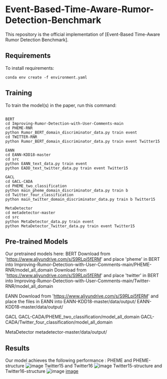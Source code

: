 # Event-Based-Time-Aware-Rumor-Detection-Benchmark
This repository is the official implementation of [Event-Based Time-Aware Rumor Detection
Benchmark]. 


## Requirements

To install requirements:

```setup
conda env create -f environment.yaml
```


## Training

To train the model(s) in the paper, run this command:

```train

BERT
cd Improving-Rumor-Detection-with-User-Comments-main
cd PHEME-RNR
python Rumor_BERT_domain_discriminator_data.py train event
cd TWITTER-RNR
python Rumor_BERT_domain_discriminator_data.py train event Twitter15

EANN
cd EANN-KDD18-master
cd src
python EANN_text_data.py train event
python EADD_text_twitter_data.py train event Twitter15

GACL
cd GACL-CADA
cd PHEME_two_classification
python main_pheme_domain_discriminator_data.py train b
cd Twitter_four_classification
python main_twitter_domain_discriminator_data.py train b Twitter15

MetaDetector
cd metadetector-master
cd src
python MetaDetector_data.py train event
python MetaDetector_Twitter_data.py train event Twitter15

```



## Pre-trained Models

Our pretrained models here:
BERT
Download from 'https://www.aliyundrive.com/s/S9RLpi5fERM' and place 'pheme' in BERT into Improving-Rumor-Detection-with-User-Comments-main/PHEME-RNR/model_all_domain
Download from 'https://www.aliyundrive.com/s/S9RLpi5fERM' and place 'twitter' in BERT into Improving-Rumor-Detection-with-User-Comments-main/Twitter-RNR/model_all_domain


EANN
Download from 'https://www.aliyundrive.com/s/S9RLpi5fERM' and place the files in EANN into EANN-KDD18-master/data/output/
EANN-KDD18-master/data/output/

GACL
GACL-CADA/PHEME_two_classification/model_all_domain
GACL-CADA/Twitter_four_classification/model_all_domain

MetaDetector
metadetector-master/data/output/


## Results

Our model achieves the following performance :
PHEME and PHEME-structure ![image](image/result_PHEME.png)
Twitter15 and Twitter16 ![image](image/result_Twitter.png)
Twitter15-structure and Twitter16-structure ![image](image/result_Twitter15-structure.png) [image](image/result_Twitter16-structure.png)



